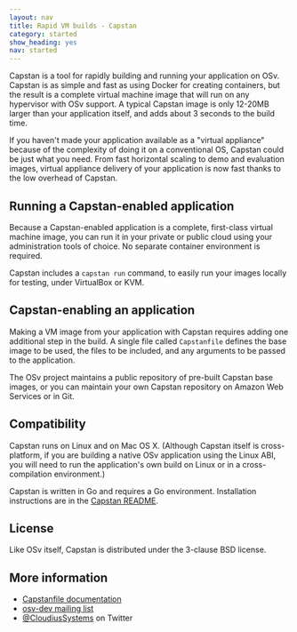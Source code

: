 ```yaml
---
layout: nav
title: Rapid VM builds - Capstan
category: started
show_heading: yes
nav: started
---
```


Capstan is a tool for rapidly building and running your application on OSv.  Capstan is as simple and fast as using Docker for creating containers, but the result is a complete virtual machine image that will run on any hypervisor with OSv support.   A typical Capstan image is only 12-20MB larger than your application itself, and adds about 3 seconds to the build time.

If you haven't made your application available as a "virtual appliance" because of the complexity of doing it on a conventional OS, Capstan could be just what you need.  From fast horizontal scaling to demo and evaluation images, virtual appliance delivery of your application is now fast thanks to the low overhead of Capstan.

<!--more-->

## Running a Capstan-enabled application

Because a Capstan-enabled application is a complete, first-class virtual machine image, you can run it in your private or public cloud using your administration tools of choice.  No separate container environment is required.

Capstan includes a `capstan run` command, to easily run your images locally for testing, under VirtualBox or KVM.


## Capstan-enabling an application

Making a VM image from your application with Capstan requires adding one additional step in the build.  A single file called `Capstanfile` defines the base image to be used, the files to be included, and any arguments to be passed to the application.

The OSv project maintains a public repository of pre-built Capstan base images, or you can maintain your own Capstan repository on Amazon Web Services or in Git.


## Compatibility

Capstan runs on Linux and on Mac OS X.  (Although Capstan itself is cross-platform, if you are building a native OSv application using the Linux ABI, you will need to run the application's own build on Linux or in a cross-compilation environment.)

Capstan is written in Go and requires a Go environment.
Installation instructions are in the [Capstan
README](https://github.com/cloudius-systems/capstan/blob/master/README.md).

## License

Like OSv itself, Capstan is distributed under the 3-clause BSD license.


## More information

<!-- FIXME link to Capstan intro blog here -->

* [Capstanfile documentation](https://github.com/cloudius-systems/capstan/blob/master/Documentation/Capstanfile.md)
* [osv-dev mailing list](https://groups.google.com/forum/#!forum/osv-dev)
* [@CloudiusSystems](https://twitter.com/CloudiusSystems) on Twitter

